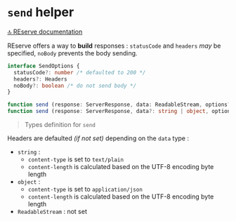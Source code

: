 # `send` helper

[🔝 REserve documentation](README.md)

REserve offers a way to **build** responses : `statusCode` and `headers` *may* be specified, `noBody` prevents the body sending.

```typescript
interface SendOptions {
  statusCode?: number /* defaulted to 200 */
  headers?: Headers
  noBody?: boolean /* do not send body */
}

function send (response: ServerResponse, data: ReadableStream, options?: SendOptions): Promise<void>
function send (response: ServerResponse, data?: string | object, options?: SendOptions): void
```

> Types definition for `send`

Headers are defaulted *(if not set)* depending on the `data` type :
* `string` :
  * `content-type` is set to `text/plain`
  * `content-length` is calculated based on the UTF-8 encoding byte length
* `object` :
  * `content-type` is set to `application/json`
  * `content-length` is calculated based on the UTF-8 encoding byte length
* `ReadableStream` : not set
